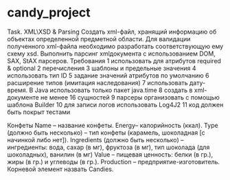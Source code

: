 # candy_project

Task. XML\XSD & Parsing 
Cоздать xml-файл, хранящий информацию об объектах определенной
предметной области. Для валидации полученного xml-файла необходимо
разработать соответствующую ему схему xsd. Выполнить парсинг xmlдокумента с использованием DOM, SAX, StAX парсеров.
Требования
1 использовать для атрибутов required & optional
2 перечисления
3 шаблоны и предельные значения
4 использовать тип ID
5 задание значений атрибутов по умолчанию
6 расширение типов (имитация наследования)
7 использовать дату-время. В Java использовать только пакет java.time
8 создать в xml-документе не менее 16 сущностей
9 парсеры организовать с помощью шаблона Builder
10 для записи логов использовать Log4J2
11 код должен быть покрыт тестами


Конфеты
Name – название конфеты.
Energy– калорийность (ккал).
Type (должно быть несколько) – тип конфеты (карамель, шоколадная [с начинкой либо
нет]).
Ingredients (должно быть несколько) – ингредиенты: вода, сахар (в мг), фруктоза (в мг),
тип шоколада (для шоколадных), ванилин (в мг)
Value – пищевая ценность: белки (в гр.), жиры (в гр.) и углеводы (в гр.).
Production – предприятие-изготовитель.
Корневой элемент назвать Candies.
